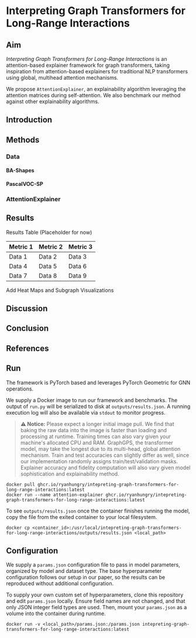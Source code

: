 # Interpreting Graph Transformers for Long-Range Interactions

## Aim
*Interpreting Graph Transformers for Long-Range Interactions* is an attention-based explainer framework for graph transformers, taking inspiration from attention-based explainers for traditional NLP transformers using global, multihead attention mechanisms. 

We propose `AttentionExplainer`, an explainability algorithm leveraging the attention matrices during self-attention. We also benchmark our method against other explainability algorithms.

## Introduction

## Methods

### Data

#### BA-Shapes

#### PascalVOC-SP

### AttentionExplainer

## Results

Results Table (Placeholder for now)

| Metric 1 | Metric 2 | Metric 3 |
|----------|----------|----------|
| Data 1   | Data 2   | Data 3   |
| Data 4   | Data 5   | Data 6   |
| Data 7   | Data 8   | Data 9   |

Add Heat Maps and Subgraph Visualizations


## Discussion

## Conclusion

## References

## Run
The framework is PyTorch based and leverages PyTorch Geometric for GNN operations.

We supply a Docker image to run our framework and benchmarks. The output of `run.py` will be serialized to disk at `outputs/results.json`. A running execution log will also be available via `stdout` to monitor progress.

> **⚠️ Notice:** Please expect a longer initial image pull. We find that baking the raw data into the image is faster than loading and processing at runtime. Training times can also vary given your machine's allocated CPU and RAM. GraphGPS, the transformer model, may take the longest due to its multi-head, global attention mechanism. Train and test accuracies can slightly differ as well, since our implementation randomly assigns train/test/validation masks. Explainer accuracy and fidelity computation will also vary given model sophistication and explainability method.

```
docker pull ghcr.io/ryanhungry/intepreting-graph-transformers-for-long-range-interactions:latest
docker run --name attention-explainer ghcr.io/ryanhungry/intepreting-graph-transformers-for-long-range-interactions:latest
```

To see `outputs/results.json` once the container finishes running the model, copy the file from the exited container to your local filesystem.

```
docker cp <container_id>:/usr/local/intepreting-graph-transformers-for-long-range-interactions/outputs/results.json <local_path>
```

## Configuration
We supply a `params.json` configuration file to pass in model parameters, organized by model and dataset type. The base hyperparameter configuration follows our setup in our paper, so the results can be reproduced without additional configuration.

To supply your own custom set of hyperparameters, clone this repository and edit `params.json` locally. Ensure field names are not changed, and that only JSON integer field types are used. Then, mount your `params.json` as a volume into the container during runtime.

```
docker run -v <local_path>/params.json:/params.json intepreting-graph-transformers-for-long-range-interactions:latest
```

